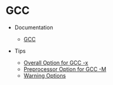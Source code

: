 # GCC

- Documentation
    - [GCC](Documentation/gcc.pdf)

- Tips
    - [Overall Option for GCC -x](Tips/2025-09-23-GCC-Tips-Overall-options-for-gcc-x.md)
    - [Preprocessor Option for GCC -M](Tips/2025-09-23-GCC-Tips-Preprocessor-options-for-gcc-M.md)
    - [Warning Options](Tips/2025-09-26-GCC-Tips-Warning-options.md)
